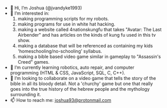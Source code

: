 - 👋 Hi, I’m Joshua (@jvandyke1993)
- 👀 I’m interested in:
    1. making programming scripts for my robots.
    2. making programs for use in white hat hacking.
    3. making a website called 4nationskungfu that takes "Avatar: The Last Airbender" and has articles on the kinds of kung fu used in this tv show.
    4. making a database that will be referenced as containing my kids 'homeschooling/no-schooling' syllabus. 
    5. making a bible based video game similar in gameplay to "Assassin's Creed" games.
- 🌱 I’m currently learning robotics, auto repair, and computer programming (HTML & CSS, JavaScript, SQL, C, C++).
- 💞️ I’m looking to collaborate on a video game that tells the story of the bible in all its bloody detail. Not a 'churchy' game but one that really goes into the true history of the hebrew people and the mythology surrounding it.
- 📫 How to reach me: joshua93@protonmail.com

<!---
jvandyke1993/jvandyke1993 is a ✨ special ✨ repository because its `README.md` (this file) appears on your GitHub profile.
You can click the Preview link to take a look at your changes.
--->
